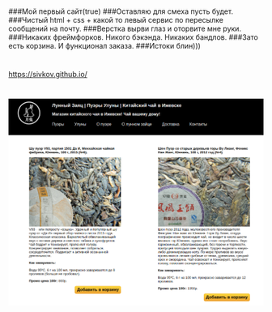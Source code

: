 # 
###Мой первый сайт(true)
###Оставляю для смеха пусть будет. 
###Чистый html + css + какой то левый сервис по пересылке сообщений на почту.
###Верстка вырви глаз и оторвите мне руки.
###Никаких фреймфорков. Никого бэкэнда. Никаких бандлов.
###Зато есть корзина. И функционал заказа.
###Истоки блин)))
#
<https://sivkov.github.io/>
#
![Отож!!](https://github.com/Sivkov/sivkov.github.io/blob/master/images/ppuuueerrr.png)
